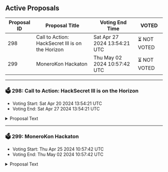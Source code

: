 ## Active Proposals

| Proposal ID | Proposal Title | Voting End Time | VOTED |
|-------------|----------------|-----------------|-------|
| 298 | Call to Action: HackSecret III is on the Horizon | Sat Apr 27 2024 13:54:21 UTC | ⏳ NOT VOTED |
| 299 | MoneroKon Hackaton | Thu May 02 2024 10:57:42 UTC | ⏳ NOT VOTED |

---

### 🗳 298: Call to Action: HackSecret III is on the Horizon
- Voting Start: Sat Apr 20 2024 13:54:21 UTC
- Voting End: Sat Apr 27 2024 13:54:21 UTC

<details>
<summary>Proposal Text</summary>
 
 The Secret Network Foundation is excited to invite our community to engage in the upcoming HackSecret III, slated for Q2. Reflecting on the success of HackSecret 2024, which garnered over 30 innovative submissions, as well as the recent ETHDenver, ETHRome, and ETHBucharest hackathon winners, we’re eager to maintain and amplify this momentum. Our aim is to attract new talent to Secret Network, encouraging development both natively and cross-chain. nn HackSecret III will be a unique opportunity for developers to showcase their skills and creativity. It will feature two main tracks: a native deployment track for those looking to build entirely on Secret Network, and a cross-chain deployment track for those interested in creating cross-chain dApps using bridging technologies like SecretPath and Axelar GMP. We also plan to feature additional tracks focusing on specific EVM chains that we support with our cross-chain confidential computation tooling, which will be great opportunities for cross-community marketing and can help to increase our overall prize pool. For example, we might have a “Polygon-Secret” track featuring a $5,000 bounty provided by the Polygon team, requiring developers to build a dApp using both chains. nn To ensure the success of HackSecret III, we’re requesting funds from the community pool in the amount of 20,000 SCRT.nn These funds will solely be dedicated to rewarding the winning projects in this hackathon. As with previous iterations, HackSecret III will be organized by the SNF and hosted on the Dorahacks platform. These funds would be held in a wallet owned by SNF, and would be distributed to winners with full transparency. nn Note that in the future, bounties like this will form part of SNF’s overall marketing budget request from the community, rather than being posed as a single item request. nn This initiative is not just about the competition; it’s about coming together as a community to foster innovation, collaboration, and the growth of the Secret Network. Join us in making HackSecret III a stepping stone for new developers and a showcase of the groundbreaking potential of our confidential computing technology. nn For more information on the proposal, please visit: https://forum.scrt.network/t/call-to-action-hacksecret-iii-is-on-the-horizon/7274 nn The total ask is 20000 SCRT.
</details>

---

### 🗳 299: MoneroKon Hackaton
- Voting Start: Thu Apr 25 2024 10:57:42 UTC
- Voting End: Thu May 02 2024 10:57:42 UTC

<details>
<summary>Proposal Text</summary>
 
https://forum.scrt.network/t/secret-network-x-monerokon-proposal/7282/2
</details>

